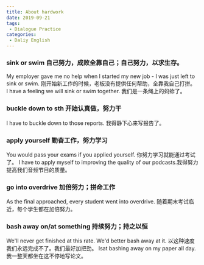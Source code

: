 ```yaml
---
title: About hardwork
date: 2019-09-21
tags:
 - Dialogue Practice
categories: 
 - Daliy English
---
```


### sink or swim 自己努力，成败全靠自己；自己努力，以求生存。
My employer gave me no help when I started my new job - I was just left to sink or swim. 
刚开始新工作的时候，老板没有提供任何帮助，全靠我自己打拼。
I have a feeling we will sink or swim together. 我们是一条绳上的蚂蚱了。
 
### buckle down to sth 开始认真做，努力干
I have to buckle down to those reports. 我得静下心来写报告了。
 
### apply yourself 勤奋工作，努力学习 
You would pass your exams if you applied yourself. 你努力学习就能通过考试了。
I have to apply myself to improving the quality of our podcasts.我得努力提高我们音频节目的质量。
 
### go into overdrive 加倍努力；拼命工作
As the final approached, every student went into overdrive. 随着期末考试临近，每个学生都在加倍努力。
 
### bash away on/at something 持续努力；持之以恒
We'll never get finished at this rate. We'd better bash away at it. 以这种速度我们永远完成不了。我们最好加把劲。
Isat bashing away on my paper all day. 我一整天都坐在这不停地写论文。